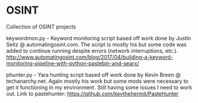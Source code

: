 # OSINT
Collection of OSINT projects

keywordmon.py - Keyword monitoring script based off work done by Justin Seitz @ automatingosint.com.  The script is mostly his but some code was added to continue running despite errors (network interruptions, etc.).  http://www.automatingosint.com/blog/2017/04/building-a-keyword-monitoring-pipeline-with-python-pastebin-and-searx/

phunter.py - Yara hunting script based off work done by Kevin Breen @ techanarchy.net.  Again mostly his work but some mods were necessary to get it functioning in my environment.  Still having some issues I need to work out.  Link to pastehunter: https://github.com/kevthehermit/PasteHunter
